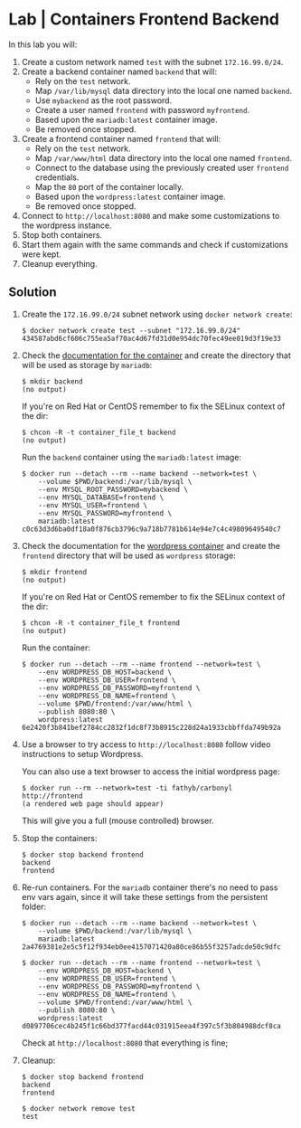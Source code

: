 # Lab | Containers Frontend Backend

In this lab you will:

1. Create a custom network named `test` with the subnet `172.16.99.0/24`.
2. Create a backend container named `backend` that will:
   - Rely on the `test` network.
   - Map `/var/lib/mysql` data directory into the local one named `backend`.
   - Use `mybackend` as the root password.
   - Create a user named `frontend` with password `myfrontend`.
   - Based upon the `mariadb:latest` container image.
   - Be removed once stopped.
3. Create a frontend container named `frontend` that will:
   - Rely on the `test` network.
   - Map `/var/www/html` data directory into the local one named `frontend`.
   - Connect to the database using the previously created user `frontend`
     credentials.
   - Map the `80` port of the container locally.
   - Based upon the `wordpress:latest` container image.
   - Be removed once stopped.
4. Connect to `http://localhost:8080` and make some customizations to the
   wordpress instance.
5. Stop both containers.
6. Start them again with the same commands and check if customizations were
   kept.
7. Cleanup everything.

## Solution

1. Create the `172.16.99.0/24` subnet network using `docker network create`:

   ```console
   $ docker network create test --subnet "172.16.99.0/24"
   434587abd6cf606c755ea5af70ac4d67fd31d0e954dc70fec49ee019d3f19e33
   ```

2. Check the [documentation for the container](https://hub.docker.com/_/mariadb/)
   and create the directory that will be used as storage by `mariadb`:

   ```console
   $ mkdir backend
   (no output)
   ```

   If you're on Red Hat or CentOS remember to fix the SELinux context of the
   dir:

   ```console
   $ chcon -R -t container_file_t backend
   (no output)
   ```

   Run the `backend` container using the `mariadb:latest` image:

   ```console
   $ docker run --detach --rm --name backend --network=test \
       --volume $PWD/backend:/var/lib/mysql \
       --env MYSQL_ROOT_PASSWORD=mybackend \
       --env MYSQL_DATABASE=frontend \
       --env MYSQL_USER=frontend \
       --env MYSQL_PASSWORD=myfrontend \
       mariadb:latest
   c0c63d3d6ba0df18a0f876cb3796c9a718b7781b614e94e7c4c49809649540c7
   ```

3. Check the documentation for the [wordpress container](https://hub.docker.com/_/wordpress/)
   and create the `frontend` directory that will be used as `wordpress` storage:

   ```console
   $ mkdir frontend
   (no output)
   ```

   If you're on Red Hat or CentOS remember to fix the SELinux context of the
   dir:

   ```console
   $ chcon -R -t container_file_t frontend
   (no output)
   ```

   Run the container:

   ```console
   $ docker run --detach --rm --name frontend --network=test \
       --env WORDPRESS_DB_HOST=backend \
       --env WORDPRESS_DB_USER=frontend \
       --env WORDPRESS_DB_PASSWORD=myfrontend \
       --env WORDPRESS_DB_NAME=frontend \
       --volume $PWD/frontend:/var/www/html \
       --publish 8080:80 \
       wordpress:latest
   6e2420f3b841bef2784cc2832f1dc8f73b8915c228d24a1933cbbffda749b92a
   ```

4. Use a browser to try access to `http://localhost:8080` follow video
   instructions to setup Wordpress.

   You can also use a text browser to access the initial wordpress page:

   ```console
   $ docker run --rm --network=test -ti fathyb/carbonyl http://frontend
   (a rendered web page should appear)
   ```

   This will give you a full (mouse controlled) browser.

5. Stop the containers:

   ```console
   $ docker stop backend frontend
   backend
   frontend
   ```

6. Re-run containers. For the `mariadb` container there's no need to pass env
   vars again, since it will take these settings from the persistent folder:

   ```console
   $ docker run --detach --rm --name backend --network=test \
       --volume $PWD/backend:/var/lib/mysql \
       mariadb:latest
   2a4769381e2e5c5f12f934eb0ee4157071420a80ce86b55f3257adcde50c9dfc

   $ docker run --detach --rm --name frontend --network=test \
       --env WORDPRESS_DB_HOST=backend \
       --env WORDPRESS_DB_USER=frontend \
       --env WORDPRESS_DB_PASSWORD=myfrontend \
       --env WORDPRESS_DB_NAME=frontend \
       --volume $PWD/frontend:/var/www/html \
       --publish 8080:80 \
       wordpress:latest
   d0897706cec4b245f1c66bd377facd44c031915eea4f397c5f3b804988dcf8ca
   ```

   Check at `http://localhost:8080` that everything is fine;

7. Cleanup:

   ```console
   $ docker stop backend frontend
   backend
   frontend

   $ docker network remove test
   test
   ```
